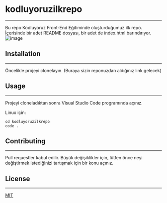 # kodluyoruzilkrepo
-----
Bu repo Kodluyoruz Front-End Eğitiminde oluşturduğumuz ilk repo. İçerisinde bir adet README dosyası, bir adet de index.html barındırıyor.
![image](https://cdn.pixabay.com/photo/2015/04/23/22/00/tree-736885_960_720.jpg)
## Installation
----
Öncelikle projeyi clonelayın. (Buraya sizin reponuzdan aldığınız link gelecek)
## Usage
-----
Projeyi cloneladıktan sonra Visual Studio Code programında açınız.

Linux için:
```
cd kodluyoruzilkrepo
code .
```
## Contributing
----
Pull requestler kabul edilir. Büyük değişiklikler için, lütfen önce neyi değiştirmek istediğinizi tartışmak için bir konu açınız.
## License
---
[MIT](https://choosealicense.com/licenses/mit/)